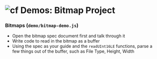 ![cf](http://i.imgur.com/7v5ASc8.png) Demos: Bitmap Project
===========================================================

### Bitmaps  (`demo/bitmap-demo.js`)
  * Open the bitmap spec document first and talk through it
  * Write code to read in the bitmap as a buffer
  * Using the spec as your guide and the `readUInt16LE` functions, parse a few things out of the buffer, such as File Type, Height, Width
  
